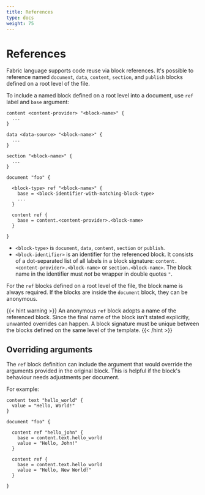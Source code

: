 ```yaml
---
title: References
type: docs
weight: 75
---
```


# References

Fabric language supports code reuse via block references. It's possible to reference named
`document`, `data`, `content`, `section`, and `publish` blocks defined on a root level of the file.

To include a named block defined on a root level into a document, use `ref` label and `base`
argument:

```hcl
content <content-provider> "<block-name>" {
  ...
}

data <data-source> "<block-name>" {
  ...
}

section "<block-name>" {
  ...
}

document "foo" {

  <block-type> ref "<block-name>" {
    base = <block-identifier-with-matching-block-type>
    ... 
  }

  content ref {
    base = content.<content-provider>.<block-name>
  }

}
```

- `<block-type>` is `document`, `data`, `content`, `section` or `publish`.
- `<block-identifier>` is an identifier for the referenced block. It consists of a dot-separated
  list of all labels in a block signature: `content.<content-provider>.<block-name>` or
  `section.<block-name>`. The block name in the identifier must *not* be wrapper in double quotes `"`.

For the `ref` blocks defined on a root level of the file, the block name is always required. If the
blocks are inside the `document` block, they can be anonymous.

{{< hint warning >}} An anonymous `ref` block adopts a name of the referenced block. Since the final
name of the block isn't stated explicitly, unwanted overrides can happen. A block signature must be
unique between the blocks defined on the same level of the template. {{< /hint >}}

## Overriding arguments

The `ref` block definition can include the argument that would override the arguments provided in
the original block. This is helpful if the block's behaviour needs adjustments per document.

For example:

```hcl
content text "hello_world" {
  value = "Hello, World!"
}

document "foo" {

  content ref "hello_john" {
    base = content.text.hello_world
    value = "Hello, John!"
  }

  content ref {
    base = content.text.hello_world
    value = "Hello, New World!"
  }

}
```

<!-- FIXME: https://github.com/blackstork-io/fabric/issues/29

## Query input requirement

Content blocks rely on `query` argument for selecting data needed for rendering (see content blocks' [Generic Arguments]({{< ref "content-blocks.md#generic-arguments" >}})). The JQ query uses the data path which is often document-specific and depends on the name of the data block. This hinders the re-usability of the content blocks.

Fabric supports an explicit way for the content block to require the input data - `query_input` and `query_input_required` arguments. If `query_input_required` set to `true`, the content block expects `query_input` argument to be provided in the `ref` block.

## Example

```hcl
data elasticsearch "foo" {
  index = "test-index"
  ...
}

content text "qux" {
  # Using `query_input` field in the context that contains the result of
  # the `query_input` query
  query = ".query_input | length"

  # Require the referrer to specify `query_input` query that will be used
  # to get the data for `query_input` field in the context
  query_input_required = true
  value = "The data contains {{ .query_result }} elements"
}

document "test-document" {

  # Anonymous referrer block adops the name of the referenced block - `data.elasticsearch.foo`
  data ref {
    base = data.elasticsearch.foo
  }

  # Named referrer block keeps its name - `data.elasticsearch.bar`
  data ref "bar" {
    base = data.elasticsearch.foo
  }

  # Provided argument `index` overrides the value set in the original block.
  data ref "baz" {
    base = data.elasticsearch.foo
    index = "another-test-index"
  }

  # Referred block requires `query_input` to be provided,
  # so it can be used in query set in `query` argument in the original block.
  content ref {
    base = content.text.qux
    query_input = ".data.elasticsearch.bar"
  }

}
```

## Next steps

To learn how to dynamically adapt the template structure to input data, see Dynamic Blocks documentations.
-->
